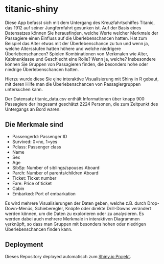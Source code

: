 # titanic-shiny

Diese App befasst sich mit dem Untergang des Kreuzfahrtschiffes Titanic, das 1912 auf seiner Jungfernfahrt gesunken ist. Auf der Basis eines Datensatzes können Sie herausfinden, welche Werte welcher Merkmale der Passagiere einen Einfluss auf die Überlebenschancen hatten. Hat zum Beispiel das Alter etwas mit der Überlebenschance zu tun und wenn ja, welche Altersstufen hatten höhere und welche niedrigere Überlebenschancen? Spielen Kombinationen von Merkmalen wie Alter, Kabinenklasse und Geschlecht eine Rolle? Wenn ja, welche? Insbesondere können Sie Gruppen von Passagieren finden, die besonders hohe oder niedrige Überlebenschancen hatten.

Hierzu wurde diese Sie eine interaktive Visualisierung mit Shiny in R gebaut, mit deren Hilfe man die Überlebenschancen von Passagiergruppen untersuchen kann.

Der Datensatz titanic_data.csv enthält Informationen über knapp 900 Passagiere der insgesamt geschätzt 2224 Personen, die zum Zeitpunkt des Untergangs an Bord waren.

## Die Merkmale sind 

- PassengerId: Passenger ID
- Survived: 0=no, 1=yes
- Pclass: Passenger class
- Name
- Sex
- Age
- SibSp: Number of siblings/spouses Aboard
- Parch: Number of parents/children Aboard
- Ticket: Ticket number
- Fare: Price of ticket
- Cabin
- Embarked: Port of embarkation

Es wird mehrere Visualisierungen der Daten geben, welche z.B. durch Drop-Down-Menüs, Schieberegler, Knöpfe oder direkte Drill-Downs verändert werden können, um die Daten zu explorieren oder zu analysieren. Es werden dabei auch mehrere Merkmale in interaktiven Diagrammen verknüpft, so dass man Gruppen mit besonders hohen oder niedrigen Überlebenschancen finden kann.

## Deployment
Dieses Repository deployed automatisch zum [Shiny.io Projekt](https://theothmn.shinyapps.io/titanic/).